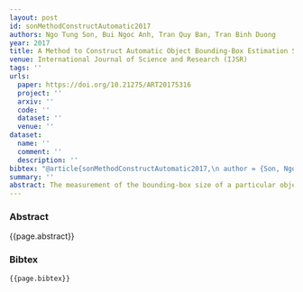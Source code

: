 ```yaml
---
layout: post
id: sonMethodConstructAutomatic2017
authors: Ngo Tung Son, Bui Ngoc Anh, Tran Quy Ban, Tran Binh Duong
year: 2017
title: A Method to Construct Automatic Object Bounding-Box Estimation System Using 3D Cameras
venue: International Journal of Science and Research (IJSR)
tags: ''
urls:
  paper: https://doi.org/10.21275/ART20175316
  project: ''
  arxiv: ''
  code: ''
  dataset: ''
  venue: ''
dataset:
  name: ''
  comment: ''
  description: ''
bibtex: "@article{sonMethodConstructAutomatic2017,\n author = {Son, Ngo Tung and Anh, Bui Ngoc and Ban, Tran Quy and Duong, Tran Binh},\n date = {2017-07-05},\n doi = {10.21275/ART20175316},\n issn = {23197064},\n journaltitle = {International Journal of Science and Research (IJSR)},\n langid = {english},\n number = {7},\n pages = {961--965},\n shortjournal = {IJSR},\n title = {A {{Method}} to {{Construct Automatic Object Bounding-Box Estimation System}} Using {{3D Cameras}}},\n url = {https://www.ijsr.net/archive/v6i7/ART20175316.pdf},\n urldate = {2019-11-22},\n volume = {6}\n}\n"
summary: ''
abstract: The measurement of the bounding-box size of a particular object in logistic system is critical. It consumes very much effort of the agents when processing a new order. Therefore reducing the performance of the agents. This paper introduces a method for measuring size of object bounding-box using multiple 3D cameras. These cameras will be arranged around the object such that they can view the whole of object. The object then will be reconstructed in three dimensions using output data that captured by the sensors. There are some of 3D processing techniques used to do this. Finally a bounding box will be computed to illustrate the size of the object. Experimental results are presented to demonstrate the accuracy and the performance of the introduced method.
---
```


### Abstract

{{page.abstract}}

### Bibtex

```
{{page.bibtex}}
```
